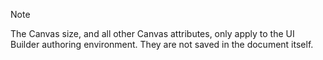 > [!NOTE]
> The Canvas size, and all other Canvas attributes, only apply to the UI Builder authoring environment. They are not saved in the document itself.